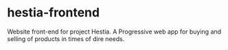 # hestia-frontend
Website front-end for project Hestia. A Progressive web app for buying and selling of products in times of dire needs.
